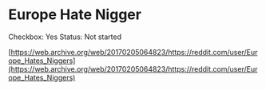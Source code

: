 # Europe Hate Nigger

Checkbox: Yes
Status: Not started

[https://web.archive.org/web/20170205064823/https://reddit.com/user/Europe_Hates_Niggers](https://web.archive.org/web/20170205064823/https://reddit.com/user/Europe_Hates_Niggers)